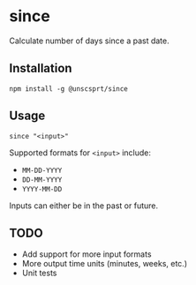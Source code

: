# since
Calculate number of days since a past date.

## Installation
```
npm install -g @unscsprt/since
```

## Usage
```
since "<input>"
```

Supported formats for `<input>` include:

- `MM-DD-YYYY`
- `DD-MM-YYYY`
- `YYYY-MM-DD`

Inputs can either be in the past or future.

## TODO
- Add support for more input formats
- More output time units (minutes, weeks, etc.)
- Unit tests
